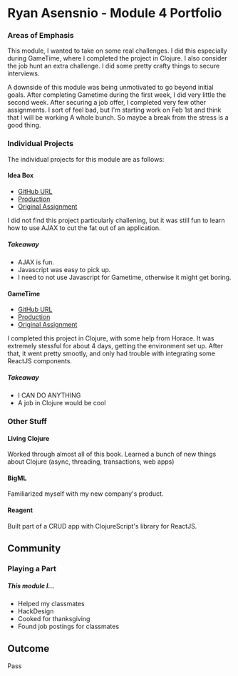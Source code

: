 # Ryan Asensnio - Module 4 Portfolio

### Areas of Emphasis

This module, I wanted to take on some real challenges. I did this especially during GameTime, where I completed the project in Clojure. I also consider the job hunt an extra challenge. I did some pretty crafty things to secure interviews.

A downside of this module was being unmotivated to go beyond initial goals. After completing Gametime during the first week, I did very little the second week. After securing a job offer, I completed very few other assignments. I sort of feel bad, but I'm starting work on Feb 1st and think that I will be working A whole bunch. So maybe a break from the stress is a good thing.

### Individual Projects

The individual projects for this module are as follows:

#### Idea Box

* [GitHub URL]()
* [Production]()
* [Original Assignment]()

I did not find this project particularly challening, but it was still fun to learn how to use AJAX to cut the fat out of an application.

##### Takeaway

  * AJAX is fun.
  * Javascript was easy to pick up.
  * I need to not use Javascript for Gametime, otherwise it might get boring.

#### GameTime

  * [GitHub URL]()
  * [Production]()
  * [Original Assignment]()

I completed this project in Clojure, with some help from Horace. It was extremely stessful for about 4 days, getting the environment set up. After that, it went pretty smootly, and only had trouble with integrating some ReactJS components.

##### Takeaway

  * I CAN DO ANYTHING
  * A job in Clojure would be cool

### Other Stuff

#### Living Clojure

Worked through almost all of this book. Learned a bunch of new things about Clojure (async, threading, transactions, web apps)

#### BigML 

Familiarized myself with my new company's product. 

#### Reagent

Built part of a CRUD app with ClojureScript's library for ReactJS.

## Community

### Playing a Part

##### This module I...

 * Helped my classmates
 * HackDesign
 * Cooked for thanksgiving
 * Found job postings for classmates

## Outcome

Pass
